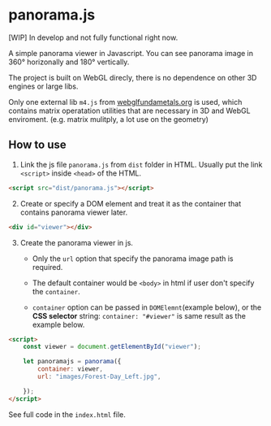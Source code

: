 # panorama.js

[WIP] In develop and not fully functional right now.

A simple panorama viewer in Javascript. You can see panorama image in 360° horizonally and 180° vertically.

The project is built on WebGL direcly, there is no dependence on other 3D engines or large libs.

Only one external lib `m4.js` from [webglfundametals.org](https://webglfundamentals.org) is used, which contains matrix operatation utilities that are necessary in 3D and WebGL enviroment. (e.g. matrix mulitply, a lot use on the geometry)

## How to use

1. Link the js file `panorama.js` from `dist` folder in HTML. Usually put the link `<script>` inside `<head>` of the HTML.
```html
<script src="dist/panorama.js"></script>
```
2. Create or specify a DOM element and treat it as the container that contains panorama viewer later.
```html
<div id="viewer"></div>
```

3. Create the panorama viewer in js. 

    * Only the `url` option that specify the panorama image path is required. 

    * The default container would be `<body>` in html if user don't specify the `container`.

    * `container` option can be passed in `DOMElemnt`(example below), or the **CSS selector** string: `container: "#viewer"` is same result as the example below.

```html
<script>
    const viewer = document.getElementById("viewer");

    let panoramajs = panorama({
        container: viewer,
        url: "images/Forest-Day_Left.jpg",

    });
</script>
```

See full code in the `index.html` file.


